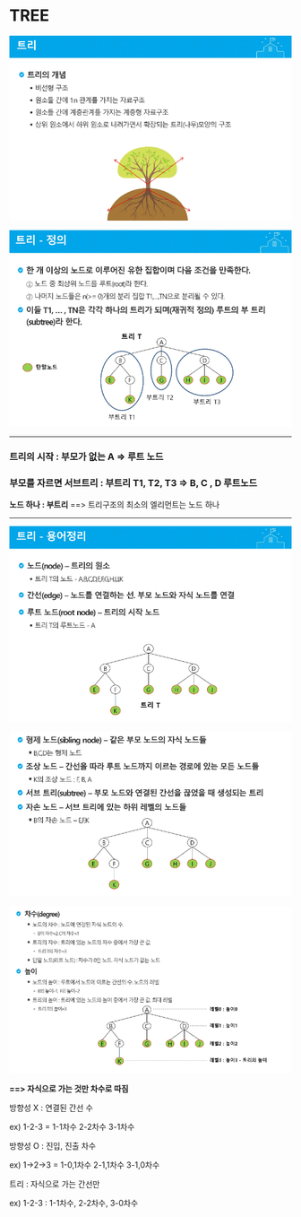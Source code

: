 # TREE

![1551661625292](../typora-user-images/1551661625292.png)

![1551661832391](../typora-user-images/1551661832391.png)

---

### 트리의 시작 : 부모가 없는 A => 루트 노드 

### 부모를 자르면 서브트리 : 부트리 T1, T2, T3 => B, C , D 루트노드

**노드 하나 : 부트리** ==> 트리구조의 최소의 엘리먼트는 노드 하나

---

![1551662368999](../typora-user-images/1551662368999.png)

![1551662376175](../typora-user-images/1551662376175.png)

![1551662384346](../typora-user-images/1551662384346.png)

**==> 자식으로 가는 것만 차수로 따짐**

방향성 X : 연결된 간선 수

ex) 1-2-3 = 1-1차수 2-2차수 3-1차수

방향성 O : 진입, 진출 차수

ex) 1->2->3 = 1-0,1차수 2-1,1차수 3-1,0차수

트리 : 자식으로 가는 간선만

ex) 1-2-3 : 1-1차수, 2-2차수, 3-0차수